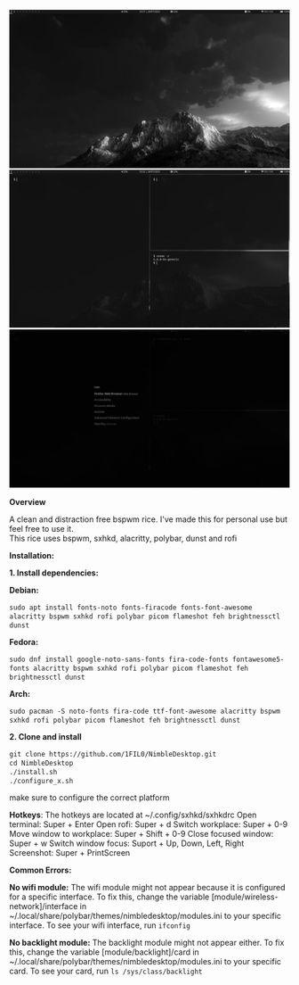 ![Desktop](./img/ss3.png)
![Desktop Flow](./img/ss1.png)
![Rofi](./img/ss2.png)

**Overview**  

A clean and distraction free bspwm rice. I've made this for personal use but feel free to use it.  
This rice uses bspwm, sxhkd, alacritty, polybar, dunst and rofi

**Installation:**

**1. Install dependencies:**  
  
**Debian:**  
```
sudo apt install fonts-noto fonts-firacode fonts-font-awesome alacritty bspwm sxhkd rofi polybar picom flameshot feh brightnessctl dunst
```  
  
**Fedora:**  
```
sudo dnf install google-noto-sans-fonts fira-code-fonts fontawesome5-fonts alacritty bspwm sxhkd rofi polybar picom flameshot feh brightnessctl dunst
```  
  
**Arch:**  
```
sudo pacman -S noto-fonts fira-code ttf-font-awesome alacritty bspwm sxhkd rofi polybar picom flameshot feh brightnessctl dunst
```  

**2. Clone and install**  
  
```
git clone https://github.com/1FIL0/NimbleDesktop.git
cd NimbleDesktop
./install.sh
./configure_x.sh
```
make sure to configure the correct platform

**Hotkeys**:
The hotkeys are located at ~/.config/sxhkd/sxhkdrc
Open terminal: Super + Enter
Open rofi: Super + d
Switch workplace: Super + 0-9
Move window to workplace: Super + Shift + 0-9
Close focused window: Super + w
Switch window focus: Suport + Up, Down, Left, Right
Screenshot: Super + PrintScreen

**Common Errors:**  

**No wifi module:**
The wifi module might not appear because it is configured for a specific interface. To fix this, change the variable [module/wireless-network]/interface in ~/.local/share/polybar/themes/nimbledesktop/modules.ini to your specific interface. To see your wifi interface, run ```ifconfig```  

**No backlight module:**
The backlight module might not appear either. To fix this, change the variable [module/backlight]/card in ~/.local/share/polybar/themes/nimbledesktop/modules.ini to your specific card. To see your card, run ```ls /sys/class/backlight```


